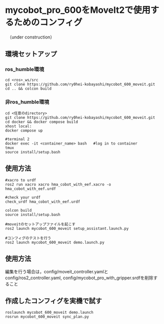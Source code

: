 # mycobot_pro_600をMoveIt2で使用するためのコンフィグ　
　（under construction）

## 環境セットアップ
### ros_humble環境
```
cd <ros>_ws/src
git clone https://github.com/ry0hei-kobayashi/mycobot_600_moveit.git
cd .. && colcon build
```

### 非ros_humble環境
```
cd <任意のdirectory>
git clone https://github.com/ry0hei-kobayashi/mycobot_600_moveit.git
cd docker && docker compose build
xhost local:
docker compose up
```
```
#terminal 2
docker exec -it <container_name> bash   #log in to container
tmux
source install/setup.bash
```

## 使用方法

```
#xacro to urdf
ros2 run xacro xacro hma_cobot_with_eef.xacro -o hma_cobot_with_eef.urdf

#check your urdf
check_urdf hma_cobot_with_eef.urdf

colcon build
source install/setup.bash

#moveitのセットアップファイルを起こす
ros2 launch mycobot_600_moveit setup_assistant.launch.py

#コンフィグのテストを行う
ros2 launch mycobot_600_moveit demo.launch.py
```

## 使用方法
編集を行う場合は，config/moveit\_controller.yamlとconfig/ros2\_controller.yaml, config/mycobot_pro_with_gripper.srdfを削除すること

## 作成したコンフィグを実機で試す
```
roslaunch mycobot_600_moveit demo.launch
rosrun mycobot_600_moveit sync_plan.py
```
